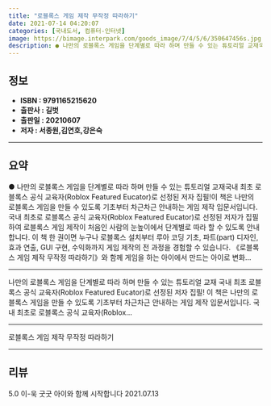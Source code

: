 ```yaml
---
title: "로블록스 게임 제작 무작정 따라하기"
date: 2021-07-14 04:20:07
categories: [국내도서, 컴퓨터-인터넷]
image: https://bimage.interpark.com/goods_image/7/4/5/6/350647456s.jpg
description: ● 나만의 로블록스 게임을 단계별로 따라 하며 만들 수 있는 튜토리얼 교재국내 최초 로블록스 공식 교육자(Roblox Featured Eucator)로 선정된 저자 집필!이 책은 나만의 로블록스 게임을 만들 수 있도록 기초부터 차근차근 안내하는 게임 제작 입문서입니다. 국내 최초로 로
---
```


## **정보**

- **ISBN : 9791165215620**
- **출판사 : 길벗**
- **출판일 : 20210607**
- **저자 : 서종원,김연호,강은숙**

------



## **요약**

●  나만의 로블록스 게임을 단계별로 따라 하며 만들 수 있는 튜토리얼 교재국내 최초 로블록스 공식 교육자(Roblox Featured Eucator)로 선정된 저자 집필!이 책은 나만의 로블록스 게임을 만들 수 있도록 기초부터 차근차근 안내하는 게임 제작 입문서입니다. 국내 최초로 로블록스 공식 교육자(Roblox Featured Eucator)로 선정된 저자가 집필하여 로블록스 게임 제작이 처음인 사람의 눈높이에서 단계별로 따라 할 수 있도록 안내합니다. 이 책 한 권이면 누구나 로블록스 설치부터 루아 코딩 기초, 파트(part) 디자인, 효과 연출, GUI 구현, 수익화까지 게임 제작의 전 과정을 경험할 수 있습니다. 《로블록스 게임 제작 무작정 따라하기》와 함께 게임을 하는 아이에서 만드는 아이로 변화...

------

나만의 로블록스 게임을 단계별로 따라 하며 만들 수 있는 튜토리얼 교재
국내 최초 로블록스 공식 교육자(Roblox Featured Eucator)로 선정된 저자 집필!
이 책은 나만의 로블록스 게임을 만들 수 있도록 기초부터 차근차근 안내하는 게임 제작 입문서입니다. 국내 최초로 로블록스 공식 교육자(Roblox... 

------


로블록스 게임 제작 무작정 따라하기 

------


## **리뷰** 

5.0 이-욱 굿굿 아이와 함께 시작합니다 2021.07.13 <br/>